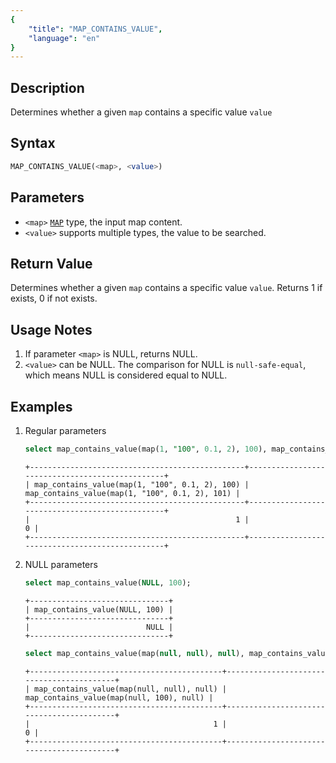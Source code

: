 ```yaml
---
{
    "title": "MAP_CONTAINS_VALUE",
    "language": "en"
}
---
```


## Description

Determines whether a given `map` contains a specific value `value`

## Syntax

```sql
MAP_CONTAINS_VALUE(<map>, <value>)
```

## Parameters
- `<map>` [`MAP`](../../../basic-element/sql-data-types/semi-structured/MAP.md) type, the input map content.
- `<value>` supports multiple types, the value to be searched.

## Return Value
Determines whether a given `map` contains a specific value `value`. Returns 1 if exists, 0 if not exists.

## Usage Notes
1. If parameter `<map>` is NULL, returns NULL.
2. `<value>` can be NULL. The comparison for NULL is `null-safe-equal`, which means NULL is considered equal to NULL.

## Examples
1. Regular parameters
    ```sql
    select map_contains_value(map(1, "100", 0.1, 2), 100), map_contains_value(map(1, "100", 0.1, 2), 101);
    ```
    ```text
    +------------------------------------------------+------------------------------------------------+
    | map_contains_value(map(1, "100", 0.1, 2), 100) | map_contains_value(map(1, "100", 0.1, 2), 101) |
    +------------------------------------------------+------------------------------------------------+
    |                                              1 |                                              0 |
    +------------------------------------------------+------------------------------------------------+
    ```
2. NULL parameters
    ```sql
    select map_contains_value(NULL, 100);
    ```
    ```text
    +-------------------------------+
    | map_contains_value(NULL, 100) |
    +-------------------------------+
    |                          NULL |
    +-------------------------------+
    ```
    ```sql
    select map_contains_value(map(null, null), null), map_contains_value(map(null, 100), null);
    ```
    ```text
    +-------------------------------------------+------------------------------------------+
    | map_contains_value(map(null, null), null) | map_contains_value(map(null, 100), null) |
    +-------------------------------------------+------------------------------------------+
    |                                         1 |                                        0 |
    +-------------------------------------------+------------------------------------------+
    ```